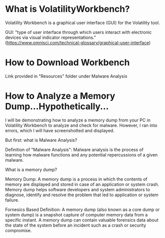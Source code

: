 # What is VolatilityWorkbench? #
Volatility Workbench is a graphical user interface (GUI) for the Volatility tool. 

GUI: "type of user interface through which users interact with electronic devices via visual indicator representations." (https://www.omnisci.com/technical-glossary/graphical-user-interface)

# How to Download Workbench #
Link provided in "Resources" folder under Malware Analysis


# How to Analyze a Memory Dump...Hypothetically... #
I will be demonstrating how to analyze a memory dump from your PC in Volatility Workbench to analyze and check for malware. However, I ran into errors, which I will have screenshotted and displayed.

But first: what is Malware Analysis?

Definition of "Malware Analysis": Malware analysis is the process of learning how malware functions and any potential repercussions of a given malware.

What is a memory dump?

Memory Dump: A memory dump is a process in which the contents of memory are displayed and stored in case of an application or system crash. Memory dump helps software developers and system administrators to diagnose, identify and resolve the problem that led to application or system failure.

Fornesics Based Definition: A memory dump (also known as a core dump or system dump) is a snapshot capture of computer memory data from a specific instant. A memory dump can contain valuable forensics data about the state of the system before an incident such as a crash or security compromise.

